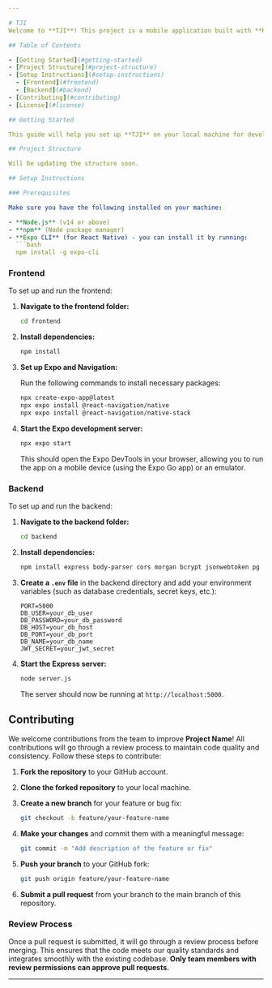 ```yaml
---

# TJI
Welcome to **TJI**! This project is a mobile application built with **React Native** and **Expo** for the frontend, with a **Node.js Express** backend for handling server-side operations. The project aims to provide [briefly describe the purpose or unique features of the project].

## Table of Contents

- [Getting Started](#getting-started)
- [Project Structure](#project-structure)
- [Setup Instructions](#setup-instructions)
  - [Frontend](#frontend)
  - [Backend](#backend)
- [Contributing](#contributing)
- [License](#license)

## Getting Started

This guide will help you set up **TJI** on your local machine for development and testing. Follow the instructions in each section to get started.

## Project Structure

Will be updating the structure soon.

## Setup Instructions

### Prerequisites

Make sure you have the following installed on your machine:

- **Node.js** (v14 or above)
- **npm** (Node package manager)
- **Expo CLI** (for React Native) - you can install it by running:  
  ```bash
  npm install -g expo-cli
  ```

### Frontend

To set up and run the frontend:

1. **Navigate to the frontend folder:**

   ```bash
   cd frontend
   ```

2. **Install dependencies:**

   ```bash
   npm install
   ```

3. **Set up Expo and Navigation:**

   Run the following commands to install necessary packages:

   ```bash
   npx create-expo-app@latest
   npx expo install @react-navigation/native
   npx expo install @react-navigation/native-stack
   ```

4. **Start the Expo development server:**

   ```bash
   npx expo start
   ```

   This should open the Expo DevTools in your browser, allowing you to run the app on a mobile device (using the Expo Go app) or an emulator.

### Backend

To set up and run the backend:

1. **Navigate to the backend folder:**

   ```bash
   cd backend
   ```

2. **Install dependencies:**

   ```bash
   npm install express body-parser cors morgan bcrypt jsonwebtoken pg pg-hstore dotenv
   ```

3. **Create a `.env` file** in the backend directory and add your environment variables (such as database credentials, secret keys, etc.):

   ```plaintext
   PORT=5000
   DB_USER=your_db_user
   DB_PASSWORD=your_db_password
   DB_HOST=your_db_host
   DB_PORT=your_db_port
   DB_NAME=your_db_name
   JWT_SECRET=your_jwt_secret
   ```

4. **Start the Express server:**

   ```bash
   node server.js
   ```

   The server should now be running at `http://localhost:5000`.

## Contributing

We welcome contributions from the team to improve **Project Name**! All contributions will go through a review process to maintain code quality and consistency. Follow these steps to contribute:

1. **Fork the repository** to your GitHub account.
2. **Clone the forked repository** to your local machine.
3. **Create a new branch** for your feature or bug fix:

   ```bash
   git checkout -b feature/your-feature-name
   ```

4. **Make your changes** and commit them with a meaningful message:

   ```bash
   git commit -m "Add description of the feature or fix"
   ```

5. **Push your branch** to your GitHub fork:

   ```bash
   git push origin feature/your-feature-name
   ```

6. **Submit a pull request** from your branch to the main branch of this repository.

### Review Process

Once a pull request is submitted, it will go through a review process before merging. This ensures that the code meets our quality standards and integrates smoothly with the existing codebase. **Only team members with review permissions can approve pull requests.**

---
```

